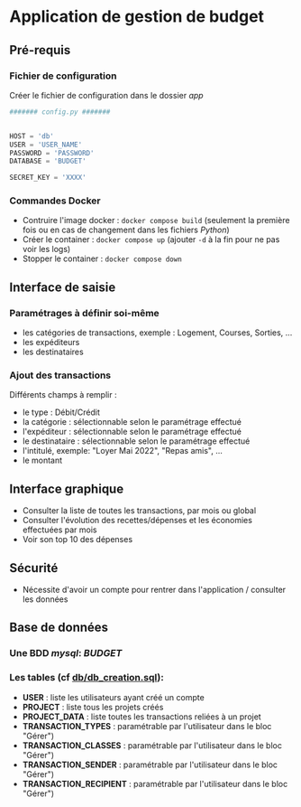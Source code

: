 # Application de gestion de budget

## Pré-requis 
### Fichier de configuration

Créer le fichier de configuration dans le dossier *app*
``` config.py
####### config.py #######


HOST = 'db'
USER = 'USER_NAME'
PASSWORD = 'PASSWORD'
DATABASE = 'BUDGET'

SECRET_KEY = 'XXXX'
```

### Commandes Docker 
- Contruire l'image docker : ```docker compose build``` (seulement la première fois ou en cas de changement dans les fichiers *Python*)
- Créer le container : ```docker compose up``` (ajouter ```-d``` à la fin pour ne pas voir les logs)
- Stopper le container : ```docker compose down```

## Interface de saisie
### Paramétrages à définir soi-même 
- les catégories de transactions, exemple : Logement, Courses, Sorties, ...
- les expéditeurs
- les destinataires
### Ajout des transactions
Différents champs à remplir :
- le type : Débit/Crédit
- la catégorie : sélectionnable selon le paramétrage effectué
- l'expéditeur : sélectionnable selon le paramétrage effectué
- le destinataire : sélectionnable selon le paramétrage effectué
- l'intitulé, exemple: "Loyer Mai 2022", "Repas amis", ...
- le montant

## Interface graphique
- Consulter la liste de toutes les transactions, par mois ou global
- Consulter l'évolution des recettes/dépenses et les économies effectuées par mois
- Voir son top 10 des dépenses

## Sécurité
- Nécessite d'avoir un compte pour rentrer dans l'application / consulter les données

## Base de données 
### Une BDD *mysql*: *BUDGET* 
### Les tables (cf [db/db_creation.sql](https://github.com/sandrow65/Budget/blob/main/db/db_creation.sql)):

- **USER** : liste les utilisateurs ayant créé un compte
- **PROJECT** : liste tous les projets créés
- **PROJECT_DATA** : liste toutes les transactions reliées à un projet
- **TRANSACTION_TYPES** : paramétrable par l'utilisateur dans le bloc "Gérer")
- **TRANSACTION_CLASSES** : paramétrable par l'utilisateur dans le bloc "Gérer")
- **TRANSACTION_SENDER** : paramétrable par l'utilisateur dans le bloc "Gérer")
- **TRANSACTION_RECIPIENT** : paramétrable par l'utilisateur dans le bloc "Gérer")

